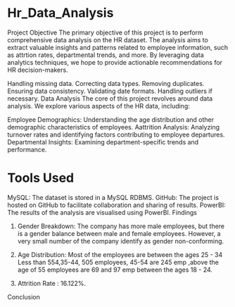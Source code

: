 # Hr_Data_Analysis

Project Objective
The primary objective of this project is to perform comprehensive data analysis on the HR dataset. The analysis aims to extract valuable insights and patterns related to employee information, such as attrtion rates, departmental trends, and more. By leveraging data analytics techniques, we hope to provide actionable recommendations for HR decision-makers.


Handling missing data.
Correcting data types.
Removing duplicates.
Ensuring data consistency.
Validating date formats.
Handling outliers if necessary.
Data Analysis
The core of this project revolves around data analysis. We explore various aspects of the HR data, including:

Employee Demographics: Understanding the age distribution and other demographic characteristics of employees.
Aattrition Analysis: Analyzing turnover rates and identifying factors contributing to employee departures.
Departmental Insights: Examining department-specific trends and performance.

# Tools Used
MySQL: The dataset is stored in a MySQL RDBMS.
GitHub: The project is hosted on GitHub to facilitate collaboration and sharing of results.
PowerBI: The results of the analysis are visualised using PowerBI.
Findings
1. Gender Breakdown: The company has more male employees, but there is a gender balance between male and female employees. However, a very small number of the company identify as gender non-conforming.

2. Age Distribution: Most of the employees are between the ages 25 - 34 Less than 554,35-44, 505 employees, 45-54 are  245 emp ,above the age of 55  employees are 69 and 97 emp between the ages 18 - 24.

3. Attrition Rate : 16.122%.

Conclusion
